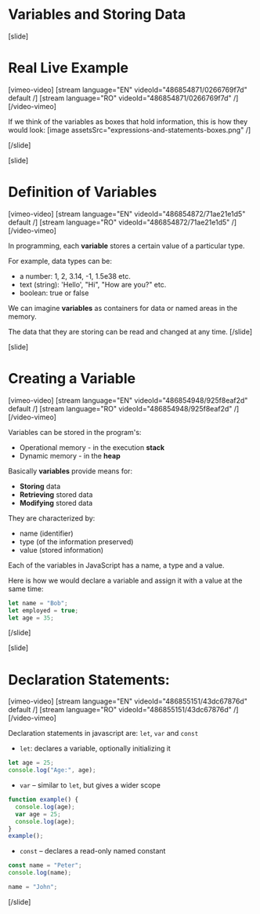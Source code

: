 # Variables and Storing Data

[slide]
# Real Live Example

[vimeo-video]
[stream language="EN" videoId="486854871/0266769f7d" default /]
[stream language="RO" videoId="486854871/0266769f7d"  /]
[/video-vimeo]

If we think of the variables as boxes that hold information, this is how they would look:
[image assetsSrc="expressions-and-statements-boxes.png" /]

[/slide]


[slide]
# Definition of Variables

[vimeo-video]
[stream language="EN" videoId="486854872/71ae21e1d5" default /]
[stream language="RO" videoId="486854872/71ae21e1d5"  /]
[/video-vimeo]

In programming, each **variable** stores a certain value of a particular type. 

For example, data types can be: 
* a number: 1, 2, 3.14, -1, 1.5e38 etc.
* text (string): 'Hello', "Hi", "How are you?" etc.
* boolean: true or false

We can imagine **variables** as containers for data or named areas in the memory. 

The data that they are storing can be read and changed at any time.
[/slide]

[slide]
# Creating a Variable

[vimeo-video]
[stream language="EN" videoId="486854948/925f8eaf2d" default /]
[stream language="RO" videoId="486854948/925f8eaf2d"  /]
[/video-vimeo]

Variables can be stored in the program's:
  * Operational memory - in the execution **stack**
  * Dynamic memory - in the **heap**

Basically **variables** provide means for:
  * **Storing** data
  * **Retrieving** stored data
  * **Modifying** stored data

They are characterized by:
  * name (identifier)
  * type (of the information preserved)
  * value (stored information)

Each of the variables in JavaScript has a name, a type and a value. 

Here is how we would declare a variable and assign it with a value at the same time:
```js
let name = "Bob";
let employed = true;
let age = 35;
```
[/slide]

[slide]
# Declaration Statements:

[vimeo-video]
[stream language="EN" videoId="486855151/43dc67876d" default /]
[stream language="RO" videoId="486855151/43dc67876d"  /]
[/video-vimeo]

Declaration statements in javascript are: `let`, `var` and `const`

* `let`: declares a variable, optionally initializing it

``` js live
let age = 25;
console.log("Age:", age); 
```

* `var` – similar to `let`, but gives a wider scope

``` js live
function example() {
  console.log(age); 
  var age = 25;
  console.log(age); 
}
example();

```

* `const` – declares a read-only named constant

``` js live
const name = "Peter";
console.log(name);

name = "John";
```
[/slide]
